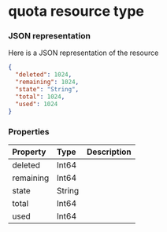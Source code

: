 # quota resource type



### JSON representation

Here is a JSON representation of the resource

<!-- {
  "blockType": "resource",
  "optionalProperties": [

  ],
  "@odata.type": "microsoft.graph.quota"
}-->

```json
{
  "deleted": 1024,
  "remaining": 1024,
  "state": "String",
  "total": 1024,
  "used": 1024
}

```
### Properties
| Property	   | Type	|Description|
|:---------------|:--------|:----------|
|deleted|Int64||
|remaining|Int64||
|state|String||
|total|Int64||
|used|Int64||

<!-- uuid: 1532a41a-bf76-431e-a18e-742d2d6728f2
2015-10-16 09:34:59 UTC -->
<!-- {
  "type": "#page.annotation",
  "description": "quota resource",
  "keywords": "",
  "section": "documentation",
  "tocPath": ""
}-->